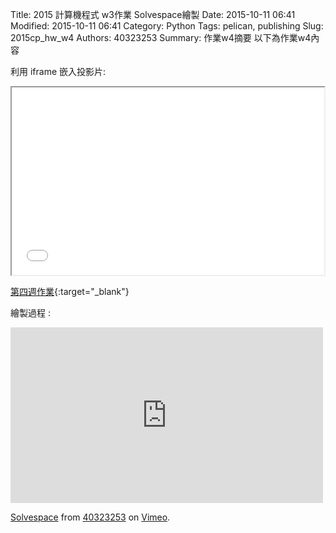Title: 2015 計算機程式 w3作業 Solvespace繪製
Date: 2015-10-11 06:41
Modified: 2015-10-11 06:41
Category: Python
Tags: pelican, publishing
Slug: 2015cp_hw_w4
Authors: 40323253
Summary: 作業w4摘要
以下為作業w4內容

利用 iframe 嵌入投影片:

<iframe src="40323253_cp_w3.html" width="500" height="300"></iframe>

[第四週作業](40323253_cp_w3.html){:target="_blank"}


繪製過程 :
<iframe src="https://player.vimeo.com/video/144323697" width="500" height="281" frameborder="0" webkitallowfullscreen mozallowfullscreen allowfullscreen></iframe> <p><a href="https://vimeo.com/144323697">Solvespace</a> from <a href="https://vimeo.com/user44939680">40323253</a> on <a href="https://vimeo.com">Vimeo</a>.</p>

